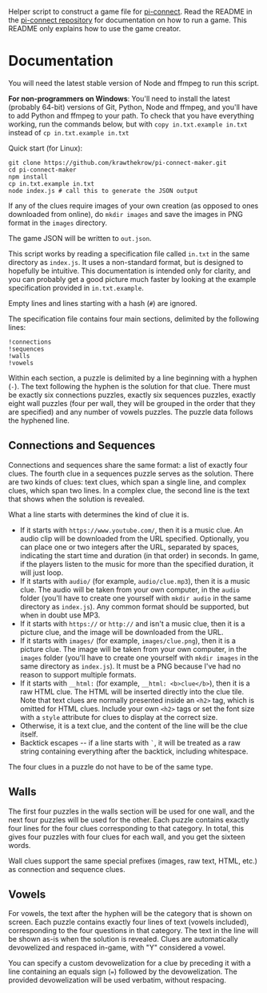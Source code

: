 Helper script to construct a game file for [pi-connect](https://krawthekrow.github.io/pi-connect/). Read the README in the [pi-connect repository](https://github.com/krawthekrow/pi-connect) for documentation on how to run a game. This README only explains how to use the game creator.

Documentation
=============

You will need the latest stable version of Node and ffmpeg to run this script.

__For non-programmers on Windows__: You'll need to install the latest (probably 64-bit) versions of Git, Python, Node and ffmpeg, and you'll have to add Python and ffmpeg to your path. To check that you have everything working, run the commands below, but with `copy in.txt.example in.txt` instead of `cp in.txt.example in.txt`

Quick start (for Linux):

```
git clone https://github.com/krawthekrow/pi-connect-maker.git
cd pi-connect-maker
npm install
cp in.txt.example in.txt
node index.js # call this to generate the JSON output
```

If any of the clues require images of your own creation (as opposed to ones downloaded from online), do `mkdir images` and save the images in PNG format in the `images` directory.

The game JSON will be written to `out.json`.

This script works by reading a specification file called `in.txt` in the same directory as `index.js`. It uses a non-standard format, but is designed to hopefully be intuitive. This documentation is intended only for clarity, and you can probably get a good picture much faster by looking at the example specification provided in `in.txt.example`.

Empty lines and lines starting with a hash (`#`) are ignored.

The specification file contains four main sections, delimited by the following lines:

```
!connections
!sequences
!walls
!vowels
```

Within each section, a puzzle is delimited by a line beginning with a hyphen (`-`). The text following the hyphen is the solution for that clue. There must be exactly six connections puzzles, exactly six sequences puzzles, exactly eight wall puzzles (four per wall, they will be grouped in the order that they are specified) and any number of vowels puzzles. The puzzle data follows the hyphened line.

Connections and Sequences
-------------------------

Connections and sequences share the same format: a list of exactly four clues. The fourth clue in a sequences puzzle serves as the solution. There are two kinds of clues: text clues, which span a single line, and complex clues, which span two lines. In a complex clue, the second line is the text that shows when the solution is revealed.

What a line starts with determines the kind of clue it is.

- If it starts with `https://www.youtube.com/`, then it is a music clue. An audio clip will be downloaded from the URL specified. Optionally, you can place one or two integers after the URL, separated by spaces, indicating the start time and duration (in that order) in seconds. In game, if the players listen to the music for more than the specified duration, it will just loop.
- If it starts with `audio/` (for example, `audio/clue.mp3`), then it is a music clue. The audio will be taken from your own computer, in the `audio` folder (you'll have to create one yourself with `mkdir audio` in the same directory as `index.js`). Any common format should be supported, but when in doubt use MP3.
- If it starts with `https://` or `http://` and isn't a music clue, then it is a picture clue, and the image will be downloaded from the URL.
- If it starts with `images/` (for example, `images/clue.png`), then it is a picture clue. The image will be taken from your own computer, in the `images` folder (you'll have to create one yourself with `mkdir images` in the same directory as `index.js`). It must be a PNG because I've had no reason to support multiple formats.
- If it starts with `__html:` (for example, `__html: <b>clue</b>`), then it is a raw HTML clue. The HTML will be inserted directly into the clue tile. Note that text clues are normally presented inside an `<h2>` tag, which is omitted for HTML clues. Include your own `<h2>` tags or set the font size with a `style` attribute for clues to display at the correct size.
- Otherwise, it is a text clue, and the content of the line will be the clue itself.
- Backtick escapes -- if a line starts with `` ` ``, it will be treated as a raw string containing everything after the backtick, including whitespace.

The four clues in a puzzle do not have to be of the same type.

Walls
-----

The first four puzzles in the walls section will be used for one wall, and the next four puzzles will be used for the other. Each puzzle contains exactly four lines for the four clues corresponding to that category. In total, this gives four puzzles with four clues for each wall, and you get the sixteen words.

Wall clues support the same special prefixes (images, raw text, HTML, etc.) as connection and sequence clues.

Vowels
------

For vowels, the text after the hyphen will be the category that is shown on screen. Each puzzle contains exactly four lines of text (vowels included), corresponding to the four questions in that category. The text in the line will be shown as-is when the solution is revealed. Clues are automatically devowelized and respaced in-game, with "Y" considered a vowel.

You can specify a custom devowelization for a clue by preceding it with a line containing an equals sign (`=`) followed by the devowelization. The provided devowelization will be used verbatim, without respacing.
